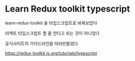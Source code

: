 # Learn Redux toolkit typescript

learn-redux-toolkit 을 타입스크립트로 바꿔보았다

리엑트 타입스크립트 할 줄 안다고 되는 것이 아니었다

공식사이트의 가이드라인을 따라만들었다

https://redux-toolkit.js.org/tutorials/typescript
